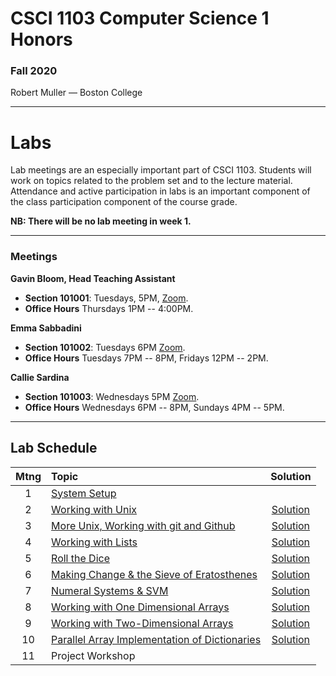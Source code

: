 # CSCI 1103 Computer Science 1 Honors

### Fall 2020

Robert Muller — Boston College

---

# Labs

Lab meetings are an especially important part of CSCI 1103. Students will work on topics related to the problem set and to the lecture material. Attendance and active participation in labs is an important component of the class participation component of the course grade.

**NB: There will be no lab meeting in week 1.**

---
### Meetings

**Gavin Bloom, Head Teaching Assistant**

+ **Section 101001**: Tuesdays, 5PM, [Zoom](https://bccte.zoom.us/j/9694152673).
+ **Office Hours** Thursdays 1PM -- 4:00PM.

**Emma Sabbadini**

+ **Section 101002**: Tuesdays 6PM [Zoom](https://bccte.zoom.us/j/6103994178).
+ **Office Hours** Tuesdays 7PM -- 8PM, Fridays 12PM -- 2PM.

**Callie Sardina**

+ **Section 101003**: Wednesdays 5PM [Zoom](https://bccte.zoom.us/j/2175950858?pwd=QkpyTkVkR0IremQ5eWFGeStIOHdXUT09).
+ **Office Hours** Wednesdays 6PM -- 8PM, Sundays 4PM -- 5PM.

---

## Lab Schedule

| Mtng | Topic | Solution |
| :--: | :--- | :--: |
|  1   | [System Setup](./systemsetup.md)                             |  |
|  2   | [Working with Unix](https://classroom.github.com/a/n_tZkdja) | [Solution](https://classroom.github.com/a/hPyqi0Hg) |
|  3   | [More Unix, Working with git and Github](https://classroom.github.com/a/dCQXGEGs) | [Solution](https://classroom.github.com/a/rGtMZ3GA) |
|  4   | [Working with Lists](https://classroom.github.com/a/VbJyNhx-) | [Solution](https://classroom.github.com/a/gv-PibHh) |
|  5   | [Roll the Dice](https://classroom.github.com/a/RdgF4vIr)     | [Solution](https://classroom.github.com/a/eJD5S86-) |
|  6   | [Making Change & the Sieve of Eratosthenes](https://classroom.github.com/a/n_c9Er_R) | [Solution](https://classroom.github.com/a/gpRwjWXN) |
|  7   | [Numeral Systems & SVM](https://classroom.github.com/a/Nn8FrKV_) | [Solution](https://classroom.github.com/a/yzzAneJw) |
|  8   | [Working with One Dimensional Arrays](https://classroom.github.com/a/3q-T1hMW) | [Solution](https://classroom.github.com/a/6Q8vpGXf) |
|  9   | [Working with Two-Dimensional Arrays](https://classroom.github.com/a/YNjDdzXJ) | [Solution](https://classroom.github.com/a/EKegUBgd) |
|  10  | [Parallel Array Implementation of Dictionaries](https://classroom.github.com/a/qlsHj4Sk) | [Solution](https://classroom.github.com/a/7xtBCXbk) |
|  11  | Project Workshop                                             | |



